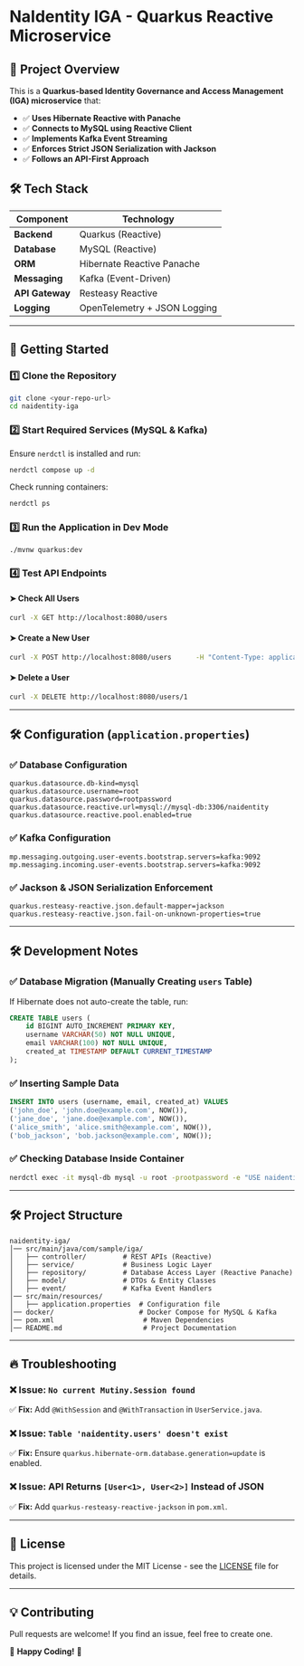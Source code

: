 # NaIdentity IGA - Quarkus Reactive Microservice

## 📌 Project Overview
This is a **Quarkus-based Identity Governance and Access Management (IGA) microservice** that:
- ✅ **Uses Hibernate Reactive with Panache**
- ✅ **Connects to MySQL using Reactive Client**
- ✅ **Implements Kafka Event Streaming**
- ✅ **Enforces Strict JSON Serialization with Jackson**
- ✅ **Follows an API-First Approach**

## 🛠️ **Tech Stack**
| Component         | Technology |
|------------------|------------|
| **Backend**      | Quarkus (Reactive) |
| **Database**     | MySQL (Reactive) |
| **ORM**         | Hibernate Reactive Panache |
| **Messaging**    | Kafka (Event-Driven) |
| **API Gateway**  | Resteasy Reactive |
| **Logging**      | OpenTelemetry + JSON Logging |

---

## 🚀 **Getting Started**

### 1️⃣ **Clone the Repository**
```sh
git clone <your-repo-url>
cd naidentity-iga
```

### 2️⃣ **Start Required Services (MySQL & Kafka)**
Ensure `nerdctl` is installed and run:
```sh
nerdctl compose up -d
```

Check running containers:
```sh
nerdctl ps
```

### 3️⃣ **Run the Application in Dev Mode**
```sh
./mvnw quarkus:dev
```

### 4️⃣ **Test API Endpoints**

#### ➤ **Check All Users**
```sh
curl -X GET http://localhost:8080/users
```

#### ➤ **Create a New User**
```sh
curl -X POST http://localhost:8080/users      -H "Content-Type: application/json"      -d '{"username": "alice_smith", "email": "alice.smith@example.com"}'
```

#### ➤ **Delete a User**
```sh
curl -X DELETE http://localhost:8080/users/1
```

---

## 🛠 **Configuration (`application.properties`)**

### ✅ **Database Configuration**
```properties
quarkus.datasource.db-kind=mysql
quarkus.datasource.username=root
quarkus.datasource.password=rootpassword
quarkus.datasource.reactive.url=mysql://mysql-db:3306/naidentity
quarkus.datasource.reactive.pool.enabled=true
```

### ✅ **Kafka Configuration**
```properties
mp.messaging.outgoing.user-events.bootstrap.servers=kafka:9092
mp.messaging.incoming.user-events.bootstrap.servers=kafka:9092
```

### ✅ **Jackson & JSON Serialization Enforcement**
```properties
quarkus.resteasy-reactive.json.default-mapper=jackson
quarkus.resteasy-reactive.json.fail-on-unknown-properties=true
```

---

## 🛠 **Development Notes**

### ✅ **Database Migration (Manually Creating `users` Table)**
If Hibernate does not auto-create the table, run:
```sql
CREATE TABLE users (
    id BIGINT AUTO_INCREMENT PRIMARY KEY,
    username VARCHAR(50) NOT NULL UNIQUE,
    email VARCHAR(100) NOT NULL UNIQUE,
    created_at TIMESTAMP DEFAULT CURRENT_TIMESTAMP
);
```

### ✅ **Inserting Sample Data**
```sql
INSERT INTO users (username, email, created_at) VALUES
('john_doe', 'john.doe@example.com', NOW()),
('jane_doe', 'jane.doe@example.com', NOW()),
('alice_smith', 'alice.smith@example.com', NOW()),
('bob_jackson', 'bob.jackson@example.com', NOW());
```

### ✅ **Checking Database Inside Container**
```sh
nerdctl exec -it mysql-db mysql -u root -prootpassword -e "USE naidentity; SHOW TABLES;"
```

---

## 🛠 **Project Structure**
```
naidentity-iga/
│── src/main/java/com/sample/iga/
│   ├── controller/         # REST APIs (Reactive)
│   ├── service/            # Business Logic Layer
│   ├── repository/         # Database Access Layer (Reactive Panache)
│   ├── model/              # DTOs & Entity Classes
│   ├── event/              # Kafka Event Handlers
│── src/main/resources/
│   ├── application.properties  # Configuration file
│── docker/                     # Docker Compose for MySQL & Kafka
│── pom.xml                      # Maven Dependencies
│── README.md                    # Project Documentation
```

---

## 🔥 **Troubleshooting**
### ❌ **Issue: `No current Mutiny.Session found`**
✅ **Fix:** Add `@WithSession` and `@WithTransaction` in `UserService.java`.

### ❌ **Issue: `Table 'naidentity.users' doesn't exist`**
✅ **Fix:** Ensure `quarkus.hibernate-orm.database.generation=update` is enabled.

### ❌ **Issue: API Returns `[User<1>, User<2>]` Instead of JSON**
✅ **Fix:** Add `quarkus-resteasy-reactive-jackson` in `pom.xml`.

---

## 📜 **License**
This project is licensed under the MIT License - see the [LICENSE](LICENSE) file for details.

---

## 💡 **Contributing**
Pull requests are welcome! If you find an issue, feel free to create one.

🚀 **Happy Coding!** 🚀
